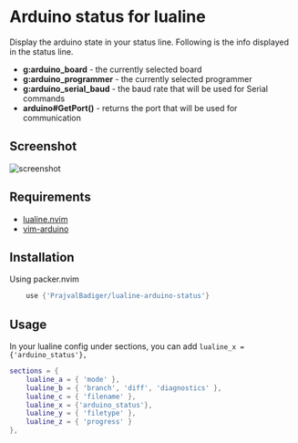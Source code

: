 # Arduino status for lualine

Display the arduino state in your status line. Following is the info displayed in the status line.

- **g:arduino_board** - the currently selected board
- **g:arduino_programmer** - the currently selected programmer
- **g:arduino_serial_baud** - the baud rate that will be used for Serial commands
- **arduino#GetPort()** - returns the port that will be used for communication

## Screenshot

![screenshot](https://github.com/PrajvalBadiger/lualine-arduino-status/assets/47316750/4fc0e72d-c385-43dc-a7e7-d674a796ce01)

## Requirements

- [lualine.nvim](https://github.com/nvim-lualine/lualine.nvim)
- [vim-arduino](https://github.com/stevearc/vim-arduino)

## Installation

Using packer.nvim

```lua
    use {'PrajvalBadiger/lualine-arduino-status'}
```

## Usage

In your lualine config under sections, you can add `lualine_x = {'arduino_status'},`

```lua
sections = {
    lualine_a = { 'mode' },
    lualine_b = { 'branch', 'diff', 'diagnostics' },
    lualine_c = { 'filename' },
    lualine_x = {'arduino_status'},
    lualine_y = { 'filetype' },
    lualine_z = { 'progress' }
},

```
